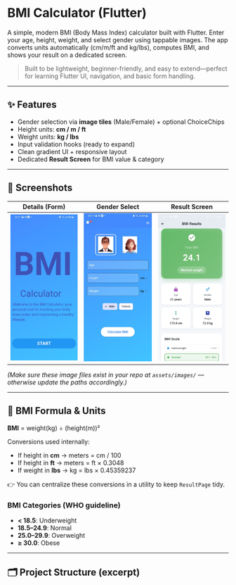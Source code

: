 # BMI Calculator (Flutter)

A simple, modern BMI (Body Mass Index) calculator built with Flutter. Enter your age, height, weight, and select gender using tappable images. The app converts units automatically (cm/m/ft and kg/lbs), computes BMI, and shows your result on a dedicated screen.

> Built to be lightweight, beginner-friendly, and easy to extend—perfect for learning Flutter UI, navigation, and basic form handling.

---

## ✨ Features

- Gender selection via **image tiles** (Male/Female) + optional ChoiceChips
- Height units: **cm / m / ft**
- Weight units: **kg / lbs**
- Input validation hooks (ready to expand)
- Clean gradient UI + responsive layout
- Dedicated **Result Screen** for BMI value & category

---

## 📸 Screenshots

| Details (Form) | Gender Select | Result Screen |
|---|---|---|
| ![Details Screen](assets/images/Screenshot1.jpeg) | ![Gender Select](assets/images/Screenshot2.jpeg) | ![Result Screen](assets/images/Screenshot3.jpeg) |

*(Make sure these image files exist in your repo at `assets/images/` — otherwise update the paths accordingly.)*

---

## 🧮 BMI Formula & Units

**BMI** = weight(kg) ÷ (height(m))²

Conversions used internally:
- If height in **cm** → meters = cm / 100
- If height in **ft** → meters = ft × 0.3048
- If weight in **lbs** → kg = lbs × 0.45359237

👉 You can centralize these conversions in a utility to keep `ResultPage` tidy.

### BMI Categories (WHO guideline)
- **< 18.5**: Underweight
- **18.5–24.9**: Normal
- **25.0–29.9**: Overweight
- **≥ 30.0**: Obese

---

## 🗂️ Project Structure (excerpt)


